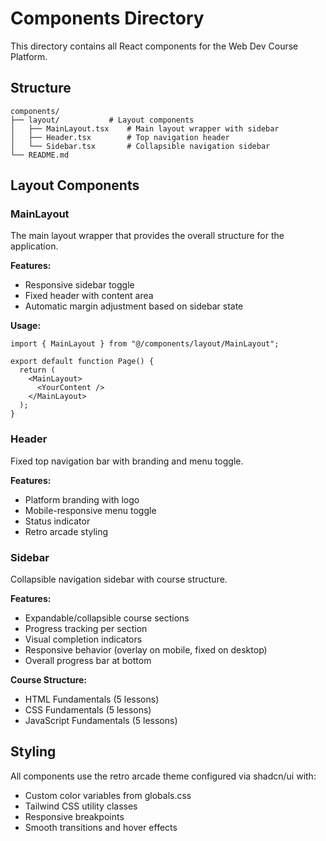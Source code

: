 # Components Directory

This directory contains all React components for the Web Dev Course Platform.

## Structure

```
components/
├── layout/           # Layout components
│   ├── MainLayout.tsx    # Main layout wrapper with sidebar
│   ├── Header.tsx        # Top navigation header
│   └── Sidebar.tsx       # Collapsible navigation sidebar
└── README.md
```

## Layout Components

### MainLayout
The main layout wrapper that provides the overall structure for the application.

**Features:**
- Responsive sidebar toggle
- Fixed header with content area
- Automatic margin adjustment based on sidebar state

**Usage:**
```tsx
import { MainLayout } from "@/components/layout/MainLayout";

export default function Page() {
  return (
    <MainLayout>
      <YourContent />
    </MainLayout>
  );
}
```

### Header
Fixed top navigation bar with branding and menu toggle.

**Features:**
- Platform branding with logo
- Mobile-responsive menu toggle
- Status indicator
- Retro arcade styling

### Sidebar
Collapsible navigation sidebar with course structure.

**Features:**
- Expandable/collapsible course sections
- Progress tracking per section
- Visual completion indicators
- Responsive behavior (overlay on mobile, fixed on desktop)
- Overall progress bar at bottom

**Course Structure:**
- HTML Fundamentals (5 lessons)
- CSS Fundamentals (5 lessons)
- JavaScript Fundamentals (5 lessons)

## Styling

All components use the retro arcade theme configured via shadcn/ui with:
- Custom color variables from globals.css
- Tailwind CSS utility classes
- Responsive breakpoints
- Smooth transitions and hover effects
